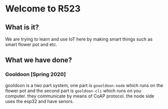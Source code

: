 # Welcome to R523

## What is it?

We are trying to learn and use IoT here by making smart things such as smart flower pot and etc.

## What we have done?

### Gooldoon [Spring 2020]

gooldoon is a two part system, one part is `goooldoon-node` which runs on the flower pot and the second part is `gooldoon-cli` which runs on you computer.
they communicate by means of CoAP protocol. the node side uses the esp32 and have senors.
